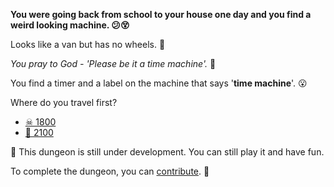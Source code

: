 **You were going back from school to your house one day and you find a weird looking machine. 😕😵**

Looks like a van but has no wheels. 🚙

*You pray to God - 'Please be it a time machine'.* 👀

You find a timer and a label on the machine that says '**time machine**'. 😮

Where do you travel first?

- [☠ 1800](0/0/0.md) 
- [🤔 2100](1/0.md)

🚧 This dungeon is still under development. You can still play it and have fun. 

To complete the dungeon, you can [contribute](../../#contribution-guidelines). 🚧 